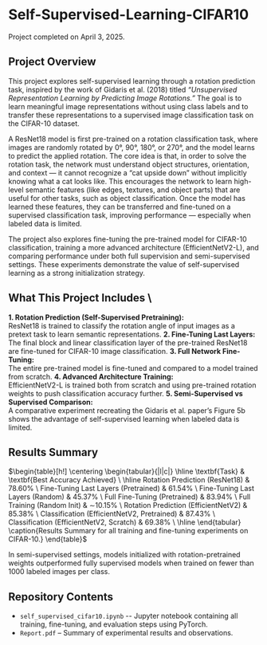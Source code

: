 # Self-Supervised-Learning-CIFAR10

Project completed on April 3, 2025.

## Project Overview

This project explores self-supervised learning through a rotation prediction task, inspired by the work of Gidaris et al. (2018) titled *“Unsupervised Representation Learning by Predicting Image Rotations.”* The goal is to learn meaningful image representations without using class labels and to transfer these representations to a supervised image classification task on the CIFAR-10 dataset.

A ResNet18 model is first pre-trained on a rotation classification task, where images are randomly rotated by 0°, 90°, 180°, or 270°, and the model learns to predict the applied rotation. The core idea is that, in order to solve the rotation task, the network must understand object structures, orientation, and context — it cannot recognize a “cat upside down” without implicitly knowing what a cat looks like. This encourages the network to learn high-level semantic features (like edges, textures, and object parts) that are useful for other tasks, such as object classification. Once the model has learned these features, they can be transferred and fine-tuned on a supervised classification task, improving performance — especially when labeled data is limited.

The project also explores fine-tuning the pre-trained model for CIFAR-10 classification, training a more advanced architecture (EfficientNetV2-L), and comparing performance under both full supervision and semi-supervised settings. These experiments demonstrate the value of self-supervised learning as a strong initialization strategy.

## What This Project Includes \
**1. Rotation Prediction (Self-Supervised Pretraining):** \
  ResNet18 is trained to classify the rotation angle of input images as a pretext task to learn semantic representations.
**2. Fine-Tuning Last Layers:** \
  The final block and linear classification layer of the pre-trained ResNet18 are fine-tuned for CIFAR-10 image classification.
**3. Full Network Fine-Tuning:** \
  The entire pre-trained model is fine-tuned and compared to a model trained from scratch.
**4. Advanced Architecture Training:** \
  EfficientNetV2-L is trained both from scratch and using pre-trained rotation weights to push classification accuracy further.
**5. Semi-Supervised vs Supervised Comparison:** \
  A comparative experiment recreating the Gidaris et al. paper’s Figure 5b shows the advantage of self-supervised learning when labeled data is limited.

## Results Summary
$\begin{table}[h!]
\centering
\begin{tabular}{|l|c|}
\hline
\textbf{Task} & \textbf{Best Accuracy Achieved} \\
\hline
Rotation Prediction (ResNet18) & 78.60\% \\
Fine-Tuning Last Layers (Pretrained) & 61.54\% \\
Fine-Tuning Last Layers (Random) & 45.37\% \\
Full Fine-Tuning (Pretrained) & 83.94\% \\
Full Training (Random Init) & $\sim$10.15\% \\
Rotation Prediction (EfficientNetV2) & 85.38\% \\
Classification (EfficientNetV2, Pretrained) & 87.43\% \\
Classification (EfficientNetV2, Scratch) & 69.38\% \\
\hline
\end{tabular}
\caption{Results Summary for all training and fine-tuning experiments on CIFAR-10.}
\end{table}$

In semi-supervised settings, models initialized with rotation-pretrained weights outperformed fully supervised models when trained on fewer than 1000 labeled images per class.

## Repository Contents
* `self_supervised_cifar10.ipynb` -- Jupyter notebook containing all training, fine-tuning, and evaluation steps using PyTorch.
* `Report.pdf` – Summary of experimental results and observations.
